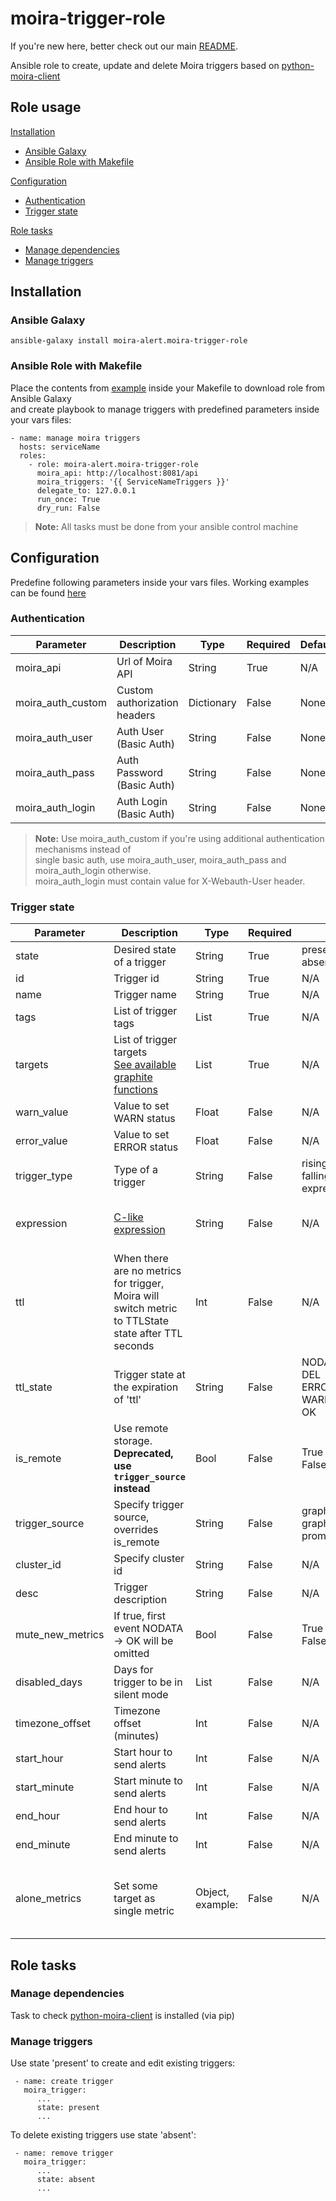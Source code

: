 # moira-trigger-role

If you're new here, better check out our main [README](https://github.com/moira-alert/moira/blob/master/README.md).

Ansible role to create, update and delete Moira triggers based on
[python-moira-client](https://github.com/moira-alert/python-moira-client)

## Role usage

[Installation](#installation)
-   [Ansible Galaxy](#ansible-galaxy)
-   [Ansible Role with Makefile](#ansible-role)

[Configuration](#configuration)
-   [Authentication](#authentication)
-   [Trigger state](#trigger-state)

[Role tasks](#role-tasks)
-   [Manage dependencies](#manage-dependencies)
-   [Manage triggers](#manage-triggers)

## <a name="installation"></a> Installation

### <a name="ansible-galaxy"></a> Ansible Galaxy

```
ansible-galaxy install moira-alert.moira-trigger-role
```

### <a name="ansible-role"></a> Ansible Role with Makefile

Place the contents from [example](https://github.com/moira-alert/moira-trigger-role/blob/master/tests/Makefile) inside your Makefile to download role from Ansible Galaxy <br>
and create playbook to manage triggers with predefined parameters inside your vars files:

```
- name: manage moira triggers
  hosts: serviceName
  roles:
    - role: moira-alert.moira-trigger-role
      moira_api: http://localhost:8081/api
      moira_triggers: '{{ ServiceNameTriggers }}'
      delegate_to: 127.0.0.1
      run_once: True
      dry_run: False
```

> **Note:** All tasks must be done from your ansible control machine

## <a name="configuration"></a> Configuration

Predefine following parameters inside your vars files. Working examples can be found [here](https://github.com/moira-alert/moira-trigger-role/tree/master/tests/group_vars)

### <a name="authentication"></a> Authentication

| Parameter | Description | Type | Required | Default | Example |
| ------ | ------ | ------ | ------ | ------ | ------ |
| moira_api | Url of Moira API | String | True | N/A | <http://localhost/api/> |
| moira_auth_custom | Custom authorization headers | Dictionary | False | None | Authorization: apiKey |
| moira_auth_user | Auth User (Basic Auth) | String | False | None | admin |
| moira_auth_pass | Auth Password (Basic Auth) | String | False | None | pass |
| moira_auth_login | Auth Login (Basic Auth) | String | False | None | admin |

> **Note:** Use moira_auth_custom if you're using additional authentication mechanisms instead of <br>
> single basic auth, use moira_auth_user, moira_auth_pass and moira_auth_login otherwise. <br>
> moira_auth_login must contain value for X-Webauth-User header.

### <a name="trigger-state"></a> Trigger state

| Parameter | Description | Type | Required | Choices | Default | Example |
| ------ | ------ | ------ | ------ | ------ | ------ | ------ |
| state | Desired state of a trigger | String | True | present <br> absent | N/A | present |
| id | Trigger id | String | True | N/A | N/A | trigger_1 |
| name | Trigger name | String | True | N/A | N/A | Trigger 1 |
| tags | List of trigger tags | List | True | N/A | N/A | - Project <br> - Service |
| targets | List of trigger targets <br> [See available graphite functions](https://github.com/go-graphite/carbonapi/blob/master/COMPATIBILITY.md#functions) | List | True | N/A | N/A | - prefix.*.postfix |
| warn_value | Value to set WARN status | Float | False | N/A | None | 300 |
| error_value | Value to set ERROR status | Float | False | N/A | None | 600 |
| trigger_type | Type of a trigger | String | False | rising <br> falling <br> expression | N/A | rising |
| expression | [C-like expression](https://github.com/Knetic/govaluate) | String | False | N/A | Empty string | t1 >= 10 ? ERROR : (t1 >= 1 ? WARN : OK) |
| ttl | When there are no metrics for trigger, Moira will switch metric to TTLState state after TTL seconds | Int | False | N/A | 600 | 600 |
| ttl_state | Trigger state at the expiration of 'ttl' | String | False | NODATA <br> DEL <br> ERROR <br> WARN <br> OK | NODATA | WARN |
| is_remote | Use remote storage. **Deprecated, use `trigger_source` instead** | Bool | False | True <br> False | False | False |
| trigger_source | Specify trigger source, overrides is_remote | String | False | graphite_local <br>  graphite_remote <br> prometheus_remote | None | graphite_local
| cluster_id | Specify cluster id | String | False | N/A | None | default
| desc | Trigger description | String | False | N/A | Empty string | trigger test description |
| mute_new_metrics | If true, first event NODATA → OK will be omitted | Bool | False | True <br> False | False | False |
| disabled_days | Days for trigger to be in silent mode | List | False | N/A | Empty list | - Mon <br> - Wed |
| timezone_offset | Timezone offset (minutes) | Int | False | N/A | 0 | -180 |
| start_hour | Start hour to send alerts | Int | False | N/A | 0 | 9 |
| start_minute | Start minute to send alerts | Int | False | N/A | 0 | 0 |
| end_hour | End hour to send alerts | Int | False | N/A | 23 | 17 |
| end_minute | End minute to send alerts | Int | False | N/A | 59 | 0 |
| alone_metrics | Set some target as single metric | Object, example:  | False | N/A | {'t1': False, 't2': True, ... 'tN': True} | {'t1': False, 't2': False} |

## <a name="role-tasks"></a> Role tasks

### <a name="manage-dependencies"></a> Manage dependencies

Task to check [python-moira-client](https://github.com/moira-alert/python-moira-client) is  installed (via pip)

### <a name="manage-triggers"></a> Manage triggers

Use state 'present' to create and edit existing triggers:

```
 - name: create trigger
   moira_trigger:
      ...
      state: present
      ...  
```

To delete existing triggers use state 'absent':

```
 - name: remove trigger
   moira_trigger:
      ...
      state: absent
      ...  
```
